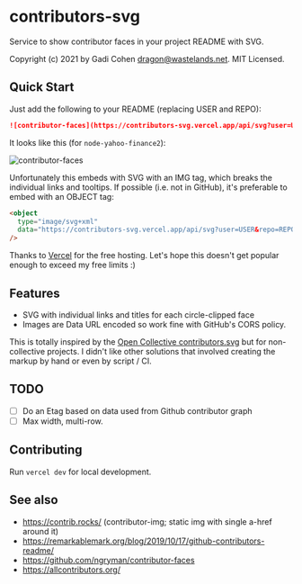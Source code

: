# contributors-svg

Service to show contributor faces in your project README with SVG.

Copyright (c) 2021 by Gadi Cohen <dragon@wastelands.net>. MIT Licensed.

## Quick Start

Just add the following to your README (replacing USER and REPO):

```md
![contributor-faces](https://contributors-svg.vercel.app/api/svg?user=USER&repo=REPO)
```

It looks like this (for `node-yahoo-finance2`):

![contributor-faces](https://contributors-svg.vercel.app/api/svg?user=gadicc&repo=node-yahoo-finance2)

Unfortunately this embeds with SVG with an IMG tag, which breaks the individual
links and tooltips. If possible (i.e. not in GitHub), it's preferable to embed
with an OBJECT tag:

```html
<object
  type="image/svg+xml"
  data="https://contributors-svg.vercel.app/api/svg?user=USER&repo=REPO"
/>
```

Thanks to [Vercel](http://vercel.com/) for the free hosting. Let's hope this
doesn't get popular enough to exceed my free limits :)

## Features

- SVG with individual links and titles for each circle-clipped face
- Images are Data URL encoded so work fine with GitHub's CORS policy.

This is totally inspired by the
[Open Collective contributors.svg](https://remarkablemark.org/blog/2019/10/17/github-contributors-readme)
but for non-collective projects. I didn't like other solutions that involved
creating the markup by hand or even by script / CI.

## TODO

- [ ] Do an Etag based on data used from Github contributor graph
- [ ] Max width, multi-row.

## Contributing

Run `vercel dev` for local development.

## See also

- https://contrib.rocks/ (contributor-img; static img with single a-href around it)
- https://remarkablemark.org/blog/2019/10/17/github-contributors-readme/
- https://github.com/ngryman/contributor-faces
- https://allcontributors.org/
